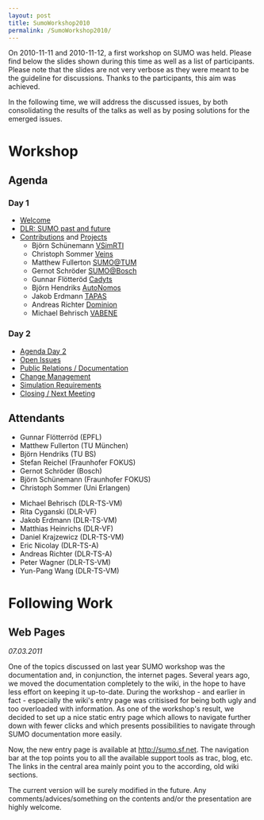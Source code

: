 ```yaml
---
layout: post
title: SumoWorkshop2010
permalink: /SumoWorkshop2010/
---
```


On 2010-11-11 and 2010-11-12, a first workshop on SUMO was held. Please find below the slides shown during this time as well as a list of participants. Please note that the slides are not very verbose as they were meant to be the guideline for discussions. Thanks to the participants, this aim was achieved.

In the following time, we will address the discussed issues, by both consolidating the results of the talks as well as by posing solutions for the emerged issues.

Workshop
========

Agenda
------

### Day 1

-   [Welcome](http://sumo.sourceforge.net/docs/SUMOWorkshop2010/1_1_Agenda.pdf)
-   [DLR: SUMO past and future](http://sumo.sourceforge.net/docs/SUMOWorkshop2010/1_2_IntroSUMO.pdf)
-   [Contributions](http://sumo.sourceforge.net/docs/SUMOWorkshop2010/1_3_WorkParticipants.pdf) and [Projects](http://sumo.sourceforge.net/docs/SUMOWorkshop2010/1_4_CurrentProjects.pdf)
    -   Björn Schünemann [VSimRTI](http://sumo.sourceforge.net/docs/SUMOWorkshop2010/BjoernSchuenemannVSimRTI.pdf)
    -   Christoph Sommer [Veins](http://sumo.sourceforge.net/docs/SUMOWorkshop2010/ChristophSommerVeins.pdf)
    -   Matthew Fullerton [SUMO@TUM](http://sumo.sourceforge.net/docs/SUMOWorkshop2010/MatthewFullertonTUM.pdf)
    -   Gernot Schröder [SUMO@Bosch](http://sumo.sourceforge.net/docs/SUMOWorkshop2010/GernotSchroederBosch.pdf)
    -   Gunnar Flötteröd [Cadyts](http://sumo.sourceforge.net/docs/SUMOWorkshop2010/GunnarFloetteroedCadyts.pdf)
    -   Björn Hendriks [AutoNomos](http://sumo.sourceforge.net/docs/SUMOWorkshop2010/BjoernHendriksTUBS.pdf)
    -   Jakob Erdmann [TAPAS](http://sumo.sourceforge.net/docs/SUMOWorkshop2010/JakobErdmannTAPAS.pdf)
    -   Andreas Richter [Dominion](http://sumo.sourceforge.net/docs/SUMOWorkshop2010/AndreasRichterDominion.pdf)
    -   Michael Behrisch [VABENE](http://sumo.sourceforge.net/docs/SUMOWorkshop2010/MichaelBehrischVABENE.pdf)

### Day 2

-   [Agenda Day 2](http://sumo.sourceforge.net/docs/SUMOWorkshop2010/2_1_Workshop.pdf)
-   [Open Issues](http://sumo.sourceforge.net/docs/SUMOWorkshop2010/2_2_Issues.pdf)
-   [Public Relations / Documentation](http://sumo.sourceforge.net/docs/SUMOWorkshop2010/2_3_MarketingPublicity.pdf)
-   [Change Management](http://sumo.sourceforge.net/docs/SUMOWorkshop2010/2_4_ChangeManagement.pdf)
-   [Simulation Requirements](http://sumo.sourceforge.net/docs/SUMOWorkshop2010/2_5_Simulation.pdf)
-   [Closing / Next Meeting](http://sumo.sourceforge.net/docs/SUMOWorkshop2010/2_6_End.pdf)

Attendants
----------

-   Gunnar Flötterröd (EPFL)
-   Matthew Fullerton (TU München)
-   Björn Hendriks (TU BS)
-   Stefan Reichel (Fraunhofer FOKUS)
-   Gernot Schröder (Bosch)
-   Björn Schünemann (Fraunhofer FOKUS)
-   Christoph Sommer (Uni Erlangen)

<!-- -->

-   Michael Behrisch (DLR-TS-VM)
-   Rita Cyganski (DLR-VF)
-   Jakob Erdmann (DLR-TS-VM)
-   Matthias Heinrichs (DLR-VF)
-   Daniel Krajzewicz (DLR-TS-VM)
-   Eric Nicolay (DLR-TS-A)
-   Andreas Richter (DLR-TS-A)
-   Peter Wagner (DLR-TS-VM)
-   Yun-Pang Wang (DLR-TS-VM)

Following Work
==============

Web Pages
---------

*07.03.2011*

One of the topics discussed on last year SUMO workshop was the documentation and, in conjunction, the internet pages. Several years ago, we moved the documentation completely to the wiki, in the hope to have less effort on keeping it up-to-date. During the workshop - and earlier in fact - especially the wiki's entry page was critisised for being both ugly and too overloaded with information. As one of the workshop's result, we decided to set up a nice static entry page which allows to navigate further down with fewer clicks and which presents possibilities to navigate through SUMO documentation more easily.

Now, the new entry page is available at <http://sumo.sf.net>. The navigation bar at the top points you to all the available support tools as trac, blog, etc. The links in the central area mainly point you to the according, old wiki sections.

The current version will be surely modified in the future. Any comments/advices/something on the contents and/or the presentation are highly welcome.